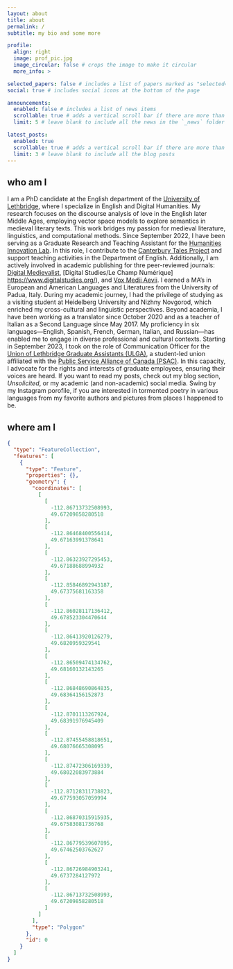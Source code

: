 ```yaml
---
layout: about
title: about
permalink: /
subtitle: my bio and some more

profile:
  align: right
  image: prof_pic.jpg
  image_circular: false # crops the image to make it circular
  more_info: > 

selected_papers: false # includes a list of papers marked as "selected={true}"
social: true # includes social icons at the bottom of the page

announcements:
  enabled: false # includes a list of news items
  scrollable: true # adds a vertical scroll bar if there are more than 3 news items
  limit: 5 # leave blank to include all the news in the `_news` folder

latest_posts:
  enabled: true
  scrollable: true # adds a vertical scroll bar if there are more than 3 new posts items
  limit: 3 # leave blank to include all the blog posts
---
```


## who am I
I am a PhD candidate at the English department of the [University of Lethbridge](https://www.ulethbridge.ca/), where I specialize in English and Digital Humanities. My research focuses on the discourse analysis of love in the English later Middle Ages, employing vector space models to explore semantics in medieval literary texts. This work bridges my passion for medieval literature, linguistics, and computational methods. Since September 2022, I have been serving as a Graduate Research and Teaching Assistant for the [Humanities Innovation Lab](https://www.humanitiesinnovationlab.ca/). In this role, I contribute to the [Canterbury Tales Project](https://www.canterburytalesproject.org/) and support teaching activities in the Department of English. Additionally, I am actively involved in academic publishing for thre peer-reviewed journals: [Digital Medievalist](https://digitalmedievalist.org/), [Digital Studies/Le Champ Numérique] https://www.digitalstudies.org/), and [Vox Medii Aevii](https://voxmediiaevi.com/en/). I earned a MA’s in European and American Languages and Literatures from the University of Padua, Italy. During my academic journey, I had the privilege of studying as a visiting student at Heidelberg University and Nizhny Novgorod, which enriched my cross-cultural and linguistic perspectives. Beyond academia, I have been working as a translator since October 2020 and as a teacher of Italian as a Second Language since May 2017. My proficiency in six languages—English, Spanish, French, German, Italian, and Russian—has enabled me to engage in diverse professional and cultural contexts. Starting in September 2023, I took on the role of Communication Officer for the [Union of Lethbridge Graduate Assistants (ULGA)](https://ulga.ca/), a student-led union affiliated with the [Public Service Alliance of Canada (PSAC)](https://psacunion.ca/). In this capacity, I advocate for the rights and interests of graduate employees, ensuring their voices are heard. If you want to read my posts, check out my blog section, _Unsolicited_, or my academic (and non-academic) social media. Swing by my Instagram porofile, if you are interested in tormented poetry in various languages from my favorite authors and pictures from places I happened to be.

## where am I 
````geojson
{
  "type": "FeatureCollection",
  "features": [
    {
      "type": "Feature",
      "properties": {},
      "geometry": {
        "coordinates": [
          [
            [
              -112.86713732508993,
              49.67209858280518
            ],
            [
              -112.86468400556414,
              49.67163991378641
            ],
            [
              -112.86323927295453,
              49.67188688994932
            ],
            [
              -112.85846892943187,
              49.67375681163358
            ],
            [
              -112.86028117136412,
              49.678523304470644
            ],
            [
              -112.86413920126279,
              49.6820959329541
            ],
            [
              -112.86509474134762,
              49.68160132143265
            ],
            [
              -112.86848690864835,
              49.68364156152873
            ],
            [
              -112.8701113267924,
              49.68391976945409
            ],
            [
              -112.87455458818651,
              49.68076665308095
            ],
            [
              -112.87472306169339,
              49.68022083973884
            ],
            [
              -112.87128311738823,
              49.677593057059994
            ],
            [
              -112.86870315915935,
              49.67583081736768
            ],
            [
              -112.86779539607895,
              49.67462503762627
            ],
            [
              -112.86726984903241,
              49.6737284127972
            ],
            [
              -112.86713732508993,
              49.67209858280518
            ]
          ]
        ],
        "type": "Polygon"
      },
      "id": 0
    }
  ]
}
````
